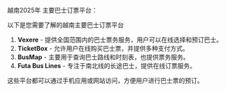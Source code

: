 
越南2025年 主要巴士订票平台：

以下是您需要了解的越南主要巴士订票平台
1. **Vexere** - 提供全国范围内的巴士票务服务，用户可以在线选择和预订巴士。
2. **TicketBox** - 允许用户在线购买巴士票，并提供多种支付方式。
3. **BusMap** - 主要用于查询巴士路线和时刻表，也提供票务服务。
4. **Futa Bus Lines** - 专注于南北线的长途巴士，提供在线订票服务。

这些平台都可以通过手机应用或网站访问，方便用户进行巴士票的预订。



